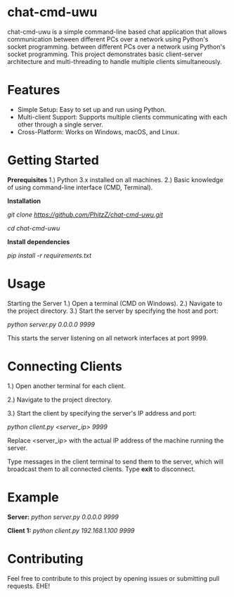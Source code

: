 # chat-cmd-uwu
chat-cmd-uwu is a simple command-line based chat application that allows communication between different PCs over a network using Python's socket programming.
between different PCs over a network using Python's socket programming. This project demonstrates basic client-server architecture and multi-threading to handle multiple clients simultaneously.

# Features
- Simple Setup: Easy to set up and run using Python.
- Multi-client Support: Supports multiple clients communicating with each other through a single server.
- Cross-Platform: Works on Windows, macOS, and Linux.

# Getting Started
**Prerequisites**
1.) Python 3.x installed on all machines.
2.) Basic knowledge of using command-line interface (CMD, Terminal).

**Installation**

_git clone https://github.com/PhitzZ/chat-cmd-uwu.git_

_cd chat-cmd-uwu_

**Install dependencies**

_pip install -r requirements.txt_

# Usage
Starting the Server
1.) Open a terminal (CMD on Windows).
2.) Navigate to the project directory.
3.) Start the server by specifying the host and port:

_python server.py 0.0.0.0 9999_

This starts the server listening on all network interfaces at port 9999.

# Connecting Clients

1.) Open another terminal for each client.

2.) Navigate to the project directory.

3.) Start the client by specifying the server's IP address and port:

_python client.py <server_ip> 9999_

Replace <server_ip> with the actual IP address of the machine running the server.

Type messages in the client terminal to send them to the server, which will broadcast them to all connected clients. 
Type **exit** to disconnect.

# Example

**Server:**
_python server.py 0.0.0.0 9999_


**Client 1:**
_python client.py 192.168.1.100 9999_


# Contributing
Feel free to contribute to this project by opening issues or submitting pull requests.
EHE!
